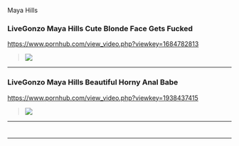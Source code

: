 Maya Hills
### LiveGonzo Maya Hills Cute Blonde Face Gets Fucked
https://www.pornhub.com/view_video.php?viewkey=1684782813
>![](https://ci.phncdn.com/videos/201305/24/12530131/original/(m=ecuKGgaaaa)(mh=cqtxlQrYxNl6iMdW)6.jpg)
---
### LiveGonzo Maya Hills Beautiful Horny Anal Babe
https://www.pornhub.com/view_video.php?viewkey=1938437415
>![](https://ci.phncdn.com/videos/201304/14/11291271/original/(m=ecuKGgaaaa)(mh=HvOxjA-k0l7_PDLr)2.jpg)
---
### 

>![]()
---
